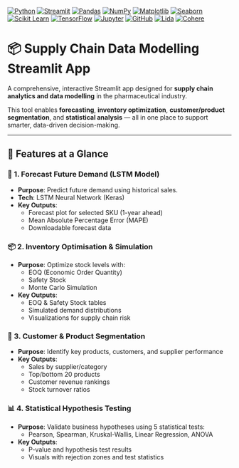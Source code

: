 [![Python](https://img.shields.io/badge/Python-%233776AB.svg?style=flat&logo=python&logoColor=white)](https://www.python.org/)
[![Streamlit](https://img.shields.io/badge/Streamlit-%23FF4B4B.svg?style=flat&logo=streamlit&logoColor=white)](https://streamlit.io/)
[![Pandas](https://img.shields.io/badge/Pandas-%23150458.svg?style=flat&logo=pandas&logoColor=white)](https://pandas.pydata.org/)
[![NumPy](https://img.shields.io/badge/Numpy-%23013243.svg?style=flat&logo=numpy&logoColor=white)](https://numpy.org/)
[![Matplotlib](https://img.shields.io/badge/Matplotlib-%23ff4088.svg?style=flat&logo=plotly&logoColor=white)](https://matplotlib.org/)
[![Seaborn](https://img.shields.io/badge/Seaborn-%231E90FF.svg?style=flat)](https://seaborn.pydata.org/)
[![Scikit Learn](https://img.shields.io/badge/Scikit--Learn-%23F7931E.svg?style=flat&logo=scikit-learn&logoColor=white)](https://scikit-learn.org/)
[![TensorFlow](https://img.shields.io/badge/TensorFlow-%23FF6F00.svg?style=flat&logo=tensorflow&logoColor=white)](https://www.tensorflow.org/)
[![Jupyter](https://img.shields.io/badge/Jupyter-%23F37626.svg?style=flat&logo=jupyter&logoColor=white)](https://jupyter.org/)
[![GitHub](https://img.shields.io/badge/GitHub-%23181717.svg?style=flat&logo=github&logoColor=white)](https://github.com/)
[![Lida](https://img.shields.io/badge/Lida-%23FFD700.svg?style=flat&logo=python&logoColor=white)](https://microsoft.github.io/lida/)
[![Cohere](https://img.shields.io/badge/Cohere-%2364D5B1.svg?style=flat&logo=cohere&logoColor=white)](https://cohere.ai/)


# 📦 Supply Chain Data Modelling Streamlit App

A comprehensive, interactive Streamlit app designed for **supply chain analytics and data modelling** in the pharmaceutical industry.

This tool enables **forecasting**, **inventory optimization**, **customer/product segmentation**, and **statistical analysis** — all in one place to support smarter, data-driven decision-making.

---

## 🚀 Features at a Glance

### 🔮 1. Forecast Future Demand (LSTM Model)
- **Purpose**: Predict future demand using historical sales.
- **Tech**: LSTM Neural Network (Keras)
- **Key Outputs**:
  - Forecast plot for selected SKU (1-year ahead)
  - Mean Absolute Percentage Error (MAPE)
  - Downloadable forecast data

### 📦 2. Inventory Optimisation & Simulation
- **Purpose**: Optimize stock levels with:
  - EOQ (Economic Order Quantity)
  - Safety Stock
  - Monte Carlo Simulation
- **Key Outputs**:
  - EOQ & Safety Stock tables
  - Simulated demand distributions
  - Visualizations for supply chain risk

### 👥 3. Customer & Product Segmentation
- **Purpose**: Identify key products, customers, and supplier performance
- **Key Outputs**:
  - Sales by supplier/category
  - Top/bottom 20 products
  - Customer revenue rankings
  - Stock turnover ratios

### 📊 4. Statistical Hypothesis Testing
- **Purpose**: Validate business hypotheses using 5 statistical tests:
  - Pearson, Spearman, Kruskal-Wallis, Linear Regression, ANOVA
- **Key Outputs**:
  - P-value and hypothesis test results
  - Visuals with rejection zones and test statistics
